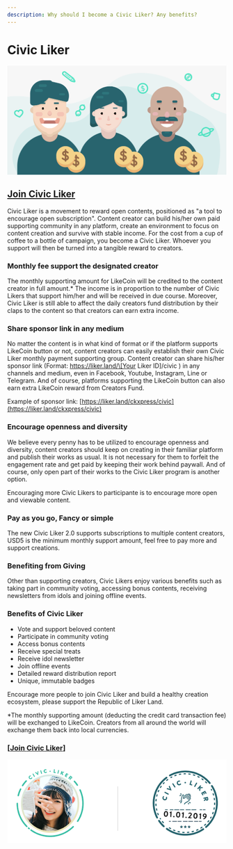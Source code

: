 ```yaml
---
description: Why should I become a Civic Liker? Any benefits?
---
```


# Civic Liker

![](../../.gitbook/assets/likecoin_ad98_2point0-01.png)

## [**Join Civic Liker**](https://docs.like.co/user-guide/civic-liker/be-a-civic-liker)

Civic Liker is a movement to reward open contents, positioned as "a tool to encourage open subscription". Content creator can build his/her own paid supporting community in any platform, create an environment to focus on content creation and survive with stable income. For the cost from a cup of coffee to a bottle of campaign, you become a Civic Liker. Whoever you support will then be turned into a tangible reward to creators.

### **Monthly fee support the designated creator**

The monthly supporting amount for LikeCoin will be credited to the content creator in full amount.\* The income is in proportion to the number of Civic Likers that support him/her and will be received in due course. Moreover, Civic Liker is still able to affect the daily creators fund distribution by their claps to the content so that creators can earn extra income.

### **Share sponsor link in any medium**

No matter the content is in what kind of format or if the platform supports LikeCoin button or not, content creators can easily establish their own Civic Liker monthly payment supporting group. Content creator can share his/her sponsor link \(Format: https://liker.land/\[Your Liker ID\]/civic \) in any channels and medium, even in Facebook, Youtube, Instagram, Line or Telegram. And of course, platforms supporting the LikeCoin button can also earn extra LikeCoin reward from Creators Fund.

Example of sponsor link: [https://liker.land/ckxpress/civic](https://liker.land/ckxpress/civic)

### **Encourage openness and diversity**

We believe every penny has to be utilized to encourage openness and diversity, content creators should keep on creating in their familiar platform and publish their works as usual. It is not necessary for them to forfeit the engagement rate and get paid by keeping their work behind paywall. And of course, only open part of their works to the Civic Liker program is another option.

Encouraging more Civic Likers to participante is to encourage more open and viewable content.

### Pay as you go, Fancy or simple

The new Civic Liker 2.0 supports subscriptions to multiple content creators, USD5 is the minimum monthly support amount, feel free to pay more and support creations.

### **Benefiting from Giving**

Other than supporting creators, Civic Likers enjoy various benefits such as taking part in community voting, accessing bonus contents, receiving newsletters from idols and joining offline events.

### **Benefits of Civic Liker**

* Vote and support beloved content
* Participate in community voting
* Access bonus contents
* Receive special treats
* Receive idol newsletter
* Join offline events
* Detailed reward distribution report
* Unique, immutable badges

Encourage more people to join Civic Liker and build a healthy creation ecosystem, please support the Republic of Liker Land.

\*The monthly supporting amount \(deducting the credit card transaction fee\) will be exchanged to LikeCoin. Creators from all around the world will exchange them back into local currencies. 

### \[[Join **Civic Liker**](https://docs.like.co/user-guide/civic-liker/be-a-civic-liker)\]

![](../../.gitbook/assets/civic-liker.png)

